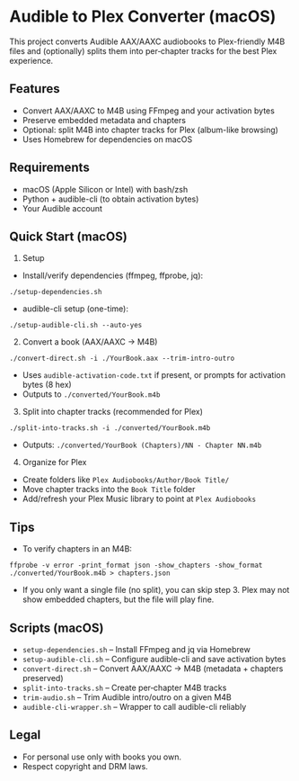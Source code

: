 # Audible to Plex Converter (macOS)

This project converts Audible AAX/AAXC audiobooks to Plex-friendly M4B files and (optionally) splits them into per‑chapter tracks for the best Plex experience.

## Features
- Convert AAX/AAXC to M4B using FFmpeg and your activation bytes
- Preserve embedded metadata and chapters
- Optional: split M4B into chapter tracks for Plex (album-like browsing)
- Uses Homebrew for dependencies on macOS

## Requirements
- macOS (Apple Silicon or Intel) with bash/zsh
- Python + audible-cli (to obtain activation bytes)
- Your Audible account

## Quick Start (macOS)

1) Setup
- Install/verify dependencies (ffmpeg, ffprobe, jq):
```
./setup-dependencies.sh
```
- audible-cli setup (one-time):
```
./setup-audible-cli.sh --auto-yes
```

2) Convert a book (AAX/AAXC → M4B)
```
./convert-direct.sh -i ./YourBook.aax --trim-intro-outro
```
- Uses `audible-activation-code.txt` if present, or prompts for activation bytes (8 hex)
- Outputs to `./converted/YourBook.m4b`

3) Split into chapter tracks (recommended for Plex)
```
./split-into-tracks.sh -i ./converted/YourBook.m4b
```
- Outputs: `./converted/YourBook (Chapters)/NN - Chapter NN.m4b`

4) Organize for Plex
- Create folders like `Plex Audiobooks/Author/Book Title/`
- Move chapter tracks into the `Book Title` folder
- Add/refresh your Plex Music library to point at `Plex Audiobooks`

## Tips
- To verify chapters in an M4B:
```
ffprobe -v error -print_format json -show_chapters -show_format ./converted/YourBook.m4b > chapters.json
```
- If you only want a single file (no split), you can skip step 3. Plex may not show embedded chapters, but the file will play fine.

## Scripts (macOS)
- `setup-dependencies.sh` – Install FFmpeg and jq via Homebrew
- `setup-audible-cli.sh` – Configure audible-cli and save activation bytes
- `convert-direct.sh` – Convert AAX/AAXC → M4B (metadata + chapters preserved)
- `split-into-tracks.sh` – Create per‑chapter M4B tracks
- `trim-audio.sh` – Trim Audible intro/outro on a given M4B
- `audible-cli-wrapper.sh` – Wrapper to call audible-cli reliably

## Legal
- For personal use only with books you own.
- Respect copyright and DRM laws.
